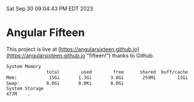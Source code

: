 Sat Sep 30 09:04:43 PM EDT 2023

# Angular Fifteen


This project is live at [https://angularsixteen.github.io](https://angularsixteen.github.io "fifteen!") thanks to Github.

```bash
System Memory
               total        used        free      shared  buff/cache   available
Mem:            15Gi       1.3Gi       3.0Gi       259Mi        11Gi        13Gi
Swap:          8.0Gi       0.0Ki       8.0Gi
System Storage
477M	.
